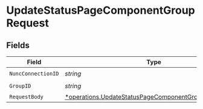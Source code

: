 # UpdateStatusPageComponentGroupRequest


## Fields

| Field                                                                                                                         | Type                                                                                                                          | Required                                                                                                                      | Description                                                                                                                   |
| ----------------------------------------------------------------------------------------------------------------------------- | ----------------------------------------------------------------------------------------------------------------------------- | ----------------------------------------------------------------------------------------------------------------------------- | ----------------------------------------------------------------------------------------------------------------------------- |
| `NuncConnectionID`                                                                                                            | *string*                                                                                                                      | :heavy_check_mark:                                                                                                            | N/A                                                                                                                           |
| `GroupID`                                                                                                                     | *string*                                                                                                                      | :heavy_check_mark:                                                                                                            | N/A                                                                                                                           |
| `RequestBody`                                                                                                                 | [*operations.UpdateStatusPageComponentGroupRequestBody](../../models/operations/updatestatuspagecomponentgrouprequestbody.md) | :heavy_minus_sign:                                                                                                            | N/A                                                                                                                           |